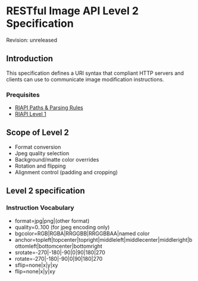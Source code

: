 # RESTful Image API Level 2 Specification

Revision: unreleased

## Introduction

This specification defines a URI syntax that compliant HTTP servers and clients can use to communicate image modification instructions.

### Prequisites

* [RIAPI Paths & Parsing Rules](https://github.com/riapi/riapi/blob/master/parsing.md)
* [RIAPI Level 1](https://github.com/riapi/riapi/blob/master/level-1.md)


## Scope of Level 2

* Format conversion
* Jpeg quality selection
* Background/matte color overrides
* Rotation and flipping
* Alignment control (padding and cropping)

## Level 2 specification 


### Instruction Vocabulary

* format=jpg|png|(other format)
* quality=0..100 (for jpeg encoding only)
* bgcolor=RGB|RGBA|RRGGBB|RRGGBBAA|named color
* anchor=topleft|topcenter|topright|middleleft|middlecenter|middleright|bottomleft|bottomcenter|bottomright
* srotate=-270|-180|-90|0|90|180|270
* rotate=-270|-180|-90|0|90|180|270
* sflip=none|x|y|xy
* flip=none|x|y|xy
